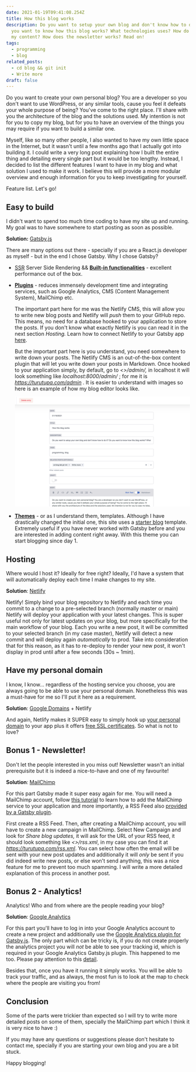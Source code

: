 ```yaml
---
date: 2021-01-19T09:41:08.254Z
title: How this blog works
description: Do you want to setup your own blog and don't know how to do it? Do
  you want to know how this blog works? What technologies uses? How do I manage
  my content? How does the newsletter works? Read on!
tags:
  - programming
  - blog
related_posts:
  - cd blog && git init
  - Write more
draft: false
---
```


Do you want to create your own personal blog? You are a developer so you don't want to use WordPress, or any similar tools, cause you feel it defeats your whole purpose of being? You've come to the right place. I'll share with you the architecture of the blog and the solutions used. My intention is not for you to copy my blog,  but for you to have an overview of the things you may require if you want to build a similar one. 

Myself, like so many other people, I also wanted to have my own little space in the Internet, but it wasn't until a few months ago that I actually got into building it. I could write a very long post explaining how I built the entire thing and detailing every single part but it would be too lengthy. Instead, I decided to list the different features I want to have in my blog and what solution I used to make it work. I believe this will provide a more modular overview and enough information for you to keep investigating for yourself. 

Feature list. Let's go!

## **Easy to build**

I didn't want to spend too much time coding to have my site up and running. My goal was to have somewhere to start posting as soon as possible. 

**Solution:** [Gatsby.js](https://www.gatsbyjs.com/)

There are many options out there - specially if you are a React.js developer as myself - but in the end I chose Gatsby. Why I chose Gatsby?

* [SSR](https://www.gatsbyjs.com/blog/2019-04-02-behind-the-scenes-what-makes-gatsby-great/#why-server-side-render) Server Side Rendering && **[Built-in functionalities](https://www.netlify.com/blog/2020/06/25/gatsby-101-features-benefits-and-trade-offs/)** - excellent performance out of the box.
* **[Plugins](https://www.gatsbyjs.com/plugins)** - reduces immensely development time and integrating services, such as Google Analytics, CMS (Content Management System), MailChimp etc.

  The important part here for me was the Netlify CMS, this will allow you to write new blog posts and Netlify will *push* them to your GitHub repo. This means, no need for a database hooked to your application to store the posts. If you don't know what exactly Netlify is you can read it in the next section *Hosting.* Learn how to connect Netlify to your Gatsby app [here](https://www.gatsbyjs.com/plugins/gatsby-plugin-netlify-cms/). 

  But the important part here is you understand, you need somewhere to write down your posts. The Netlify CMS is an out-of-the-box content plugin that will let you write down your posts in Markdown. Once hooked to your application simply, by default, go to *<<domain>>/admin/,* in localhost it will look something like *localhost:8000/admin/* ; for me it is *https://turutupa.com/admin .* It is easier to understand with images so here is an example of how my blog editor looks like.

  ![](../assets/screen-shot-2021-02-12-at-10.48.35.png)
* **[Themes](https://www.gatsbyjs.com/docs/themes/)** - or as I understand them, templates. Although I have drastically changed the initial one, this site uses a [starter blog](https://github.com/thomaswang/gatsby-personal-starter-blog) template. Extremely useful if you have never worked with Gatsby before and you are interested in adding content right away. With this theme you can start blogging since day 1.

## **Hosting**

Where would I host it? Ideally for free right? Ideally, I'd have a system that will automatically deploy each time I make changes to my site. 

**Solution**: [Netlify](https://www.netlify.com/)

Netlify! Simply bind your blog repository to Netlify and each time you commit to a change to a pre-selected branch (normally master or main) Netlify will deploy your application with your latest changes. This is super useful not only for latest updates on your blog, but more specifically for the main workflow of your blog. Each you write a new post, it will be committed to your selected branch (in my case master), Netlify will detect a new commit and will deploy again *automatically* to prod. Take into consideration that for this reason, as it has to re-deploy to render your new post, it won't display in prod until after a few seconds (30s ~ 1min).

## **Have my personal domain**

I know, I know... regardless of the hosting service you choose, you are always going to be able to use your personal domain. Nonetheless this was a must-have for me so I'll put it here as a requirement. 

**Solution**: [Google Domains](https://domains.google/) + Netlify

And again, Netlify makes it SUPER easy to simply hook up [your personal domain](https://docs.netlify.com/domains-https/custom-domains/) to your app plus it offers [free SSL certificates](https://docs.netlify.com/domains-https/https-ssl/). So what is not to love? 

## **Bonus 1 - Newsletter!**

Don't let the  people interested in you miss out! Newsletter wasn't an initial prerequisite but it is indeed a nice-to-have and one of my favourite!

**Solution**: [MailChimp](https://mailchimp.com/)

For this part Gatsby made it super easy again for me. You will need a MailChimp account, follow [this tutorial](https://www.gatsbyjs.com/plugins/gatsby-plugin-mailchimp/) to learn how to add the MailChimp service to your application and more importantly, a RSS Feed also [provided by a Gatsby plugin](https://www.gatsbyjs.com/plugins/gatsby-plugin-feed-mdx/?=feed).

First create a RSS Feed. Then, after creating a MailChimp account, you will have to create a new campaign in MailChimp. Select New Campaign and look for *Share blog updates,*  it will ask for the URL of your RSS feed, it should look something like *<<domain>>/rss.xml*, in my case you can find it at *https://turutupa.com/rss.xml*. You can select how often the email will be sent with your new post updates and additionally it will *only* be sent if you did indeed write new posts, or else won't send anything, this was a nice feature for me to prevent too much spamming. I will write a more detailed explanation of this process in another post.

## **Bonus 2 - Analytics!**

Analytics! Who and from where are the people reading your blog?

**Solution**: [Google Analytics](https://analytics.google.com/)

For this part you'll have to log in into your Google Analytics account to create a new project and additionally use the [Google Analytics plugin for Gatsby.js](https://www.gatsbyjs.com/plugins/gatsby-plugin-google-analytics/). The only part which can be tricky is, if you do not create properly the analytics project you will *not* be able to see your tracking id, which is required in your Google Analytics Gatsby.js plugin. This happened to me too. Please pay attention to this [detail](https://support.google.com/analytics/answer/9539598?hl=en#:~:text=If%20you%20can't%20find,of%20a%20Universal%20Analytics%20property.&text=In%20the%20Property%20column%2C%20click,left%20portion%20of%20the%20panel.).

Besides that, once you have it running it simply works. You will be able to track your traffic, and as always, the most fun is to look at the map to check where the people are visiting you from!

## Conclusion

Some of the parts were trickier than expected so I will try to write more detailed posts on some of them, specially the MailChimp part which I think it is very nice to have :)

If you may have any questions or suggestions please don't hesitate to contact me, specially if you are starting your own blog and you are a bit stuck.

Happy blogging!